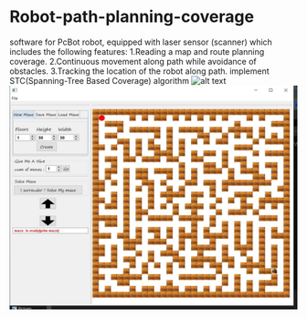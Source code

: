 # Robot-path-planning-coverage
software for PcBot robot, equipped with laser sensor (scanner) which includes the following features:
1.Reading a map and route planning coverage.
2.Continuous movement along path while avoidance of obstacles.
3.Tracking the location of the robot along path.
implement STC(Spanning-Tree Based Coverage) algorithm
![alt text](https://github.com/eldariko/Robot-path-planning-coverage/blob/master/OriginalMap.png?raw=true)
![alt text](https://github.com/eldariko/3D-Maze/blob/master/Capture.JPG?raw=true)
